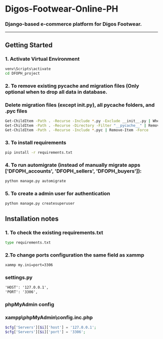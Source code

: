 
# Digos-Footwear-Online-PH
###  Django-based e-commerce platform for Digos Footwear.
---
## Getting Started
### 1. Activate Virtual Environment
```bash
venv\Scripts\activate
cd DFOPH_project
```
### 2. To remove existing pycache and migration files (Only optional when to drop all data in database.
### Delete migration files (except __init__.py), all __pycache__ folders, and .pyc files
```bash
Get-ChildItem -Path . -Recurse -Include *.py -Exclude __init__.py | Where-Object { $_.DirectoryName -match "migrations" } | Remove-Item -Force
Get-ChildItem -Path . -Recurse -Directory -Filter "__pycache__" | Remove-Item -Recurse -Force
Get-ChildItem -Path . -Recurse -Include *.pyc | Remove-Item -Force
```
### 3. To install requirements
```bash
pip install -r requirements.txt
```
### 4. To run automigrate (instead of manually migrate apps ['DFOPH_accounts', 'DFOPH_sellers', 'DFOPH_buyers']):
```python 
python manage.py automigrate
```

### 5. To create a admin user for authentication
```python
python manage.py createsuperuser
```

## Installation notes 
### 1. To check the existing requirements.txt 
```cmd
type requirements.txt
```
### 2.To change ports configuration the same field as xammp
```cmd
xammp my.ini=port=3306
```
### settings.py
```cmd
'HOST': '127.0.0.1',
'PORT': '3306',
```
### phpMyAdmin config
### xampp\phpMyAdmin\config.inc.php
```php
$cfg['Servers'][$i]['host'] = '127.0.0.1';
$cfg['Servers'][$i]['port'] = '3306';
```
